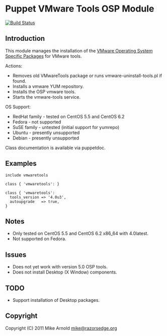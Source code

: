 Puppet VMware Tools OSP Module
==============================

[![Build Status](https://secure.travis-ci.org/razorsedge/puppet-vmwaretools.png?branch=master)](http://travis-ci.org/razorsedge/puppet-vmwaretools)

Introduction
------------

This module manages the installation of the [VMware Operating System Specific Packages](http://packages.vmware.com/) for VMware tools.

Actions:

* Removes old VMwareTools package or runs vmware-uninstall-tools.pl if found.
* Installs a vmware YUM repository.
* Installs the OSP vmware tools.
* Starts the vmware-tools service.

OS Support:

* RedHat family - tested on CentOS 5.5 and CentOS 6.2
* Fedora        - not supported
* SuSE family   - untested (initial support for yumrepo)
* Ubuntu        - presently unsupported
* Debian        - presently unsupported

Class documentation is available via puppetdoc.

Examples
--------

    include vmwaretools

    class { 'vmwaretools': }

    class { 'vmwaretools':
      tools_version => '4.0u3',
      autoupgrade   => true,
    }

Notes
-----

* Only tested on CentOS 5.5 and CentOS 6.2 x86_64 with 4.0latest.
* Not supported on Fedora.

Issues
------

* Does not yet work with version 5.0 OSP tools.
* Does not install Desktop (X Window) components.

TODO
----

* Support installation of Desktop packages.

Copyright
---------

Copyright (C) 2011 Mike Arnold <mike@razorsedge.org>

